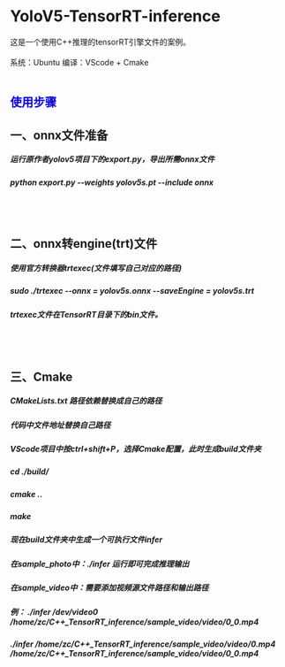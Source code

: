 # YoloV5-TensorRT-inference
这是一个使用C++推理的tensorRT引擎文件的案例。<br/><br/>
系统：Ubuntu 编译：VScode + Cmake 
<br/><br/>
## <font color=“blue”>使用步骤</font>
## 一、onnx文件准备
##### 运行原作者yolov5项目下的export.py，导出所需onnx文件
##### python export.py --weights yolov5s.pt --include onnx
<br/><br/>
## 二、onnx转engine(trt)文件
##### 使用官方转换器trtexec(文件填写自己对应的路径)
##### sudo ./trtexec --onnx = yolov5s.onnx --saveEngine = yolov5s.trt
##### trtexec文件在TensorRT目录下的bin文件。
<br/><br/>
## 三、Cmake
##### CMakeLists.txt 路径依赖替换成自己的路径
##### 代码中文件地址替换自己路径
##### VScode项目中按ctrl+shift+P，选择Cmake配置，此时生成build文件夹 
##### cd ./build/
##### cmake ..
##### make
##### 现在build文件夹中生成一个可执行文件infer
##### 在sample_photo中：./infer 运行即可完成推理输出

##### 在sample_video中：需要添加视频源文件路径和输出路径  
##### 例： ./infer /dev/video0 /home/zc/C++_TensorRT_inference/sample_video/video/0_0.mp4
#####     ./infer /home/zc/C++_TensorRT_inference/sample_video/video/0.mp4 /home/zc/C++_TensorRT_inference/sample_video/video/0_0.mp4
